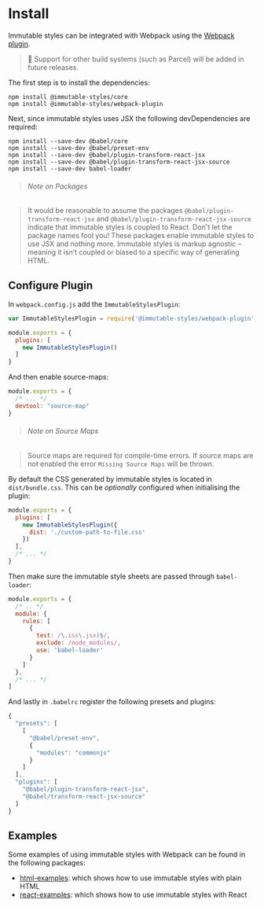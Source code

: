 # Install

Immutable styles can be integrated with Webpack using the [Webpack plugin](https://github.com/callum-hart/immutable-styles/tree/master/packages/webpack-plugin).

> 🔮 Support for other build systems (such as Parcel) will be added in future releases.

The first step is to install the dependencies:

```
npm install @immutable-styles/core
npm install @immutable-styles/webpack-plugin
```

Next, since immutable styles uses JSX the following devDependencies are required:

```
npm install --save-dev @babel/core
npm install --save-dev @babel/preset-env
npm install --save-dev @babel/plugin-transform-react-jsx
npm install --save-dev @babel/plugin-transform-react-jsx-source
npm install --save-dev babel-loader
```

> ###### Note on Packages

> It would be reasonable to assume the packages `@babel/plugin-transform-react-jsx` and `@babel/plugin-transform-react-jsx-source` indicate that immutable styles is coupled to React. Don't let the package names fool you! These packages enable immutable styles to use JSX and nothing more. Immutable styles is markup agnostic – meaning it isn’t coupled or biased to a specific way of generating HTML.

## Configure Plugin

In `webpack.config.js` add the `ImmutableStylesPlugin`:

```js
var ImmutableStylesPlugin = require('@immutable-styles/webpack-plugin');

module.exports = {
  plugins: [
    new ImmutableStylesPlugin()
  ]
}
```

And then enable source-maps:

```js
module.exports = {
  /* ... */
  devtool: "source-map"
}
```

> ###### Note on Source Maps

> Source maps are required for compile-time errors. If source maps are not enabled the error `Missing Source Maps` will be thrown.

By default the CSS generated by immutable styles is located in `dist/bundle.css`. This can be *optionally* configured when initialising the plugin:

```js
module.exports = {
  plugins: [
    new ImmutableStylesPlugin({
      dist: './custom-path-to-file.css'
    })
  ],
  /* ... */
}
```

Then make sure the immutable style sheets are passed through `babel-loader`:

```js
module.exports = {
  /* .. */
  module: {
    rules: [
      {
        test: /\.iss\.jsx)$/,
        exclude: /node_modules/,
        use: 'babel-loader'
      }
    ]
  },
  /* ... */
]
```

And lastly in `.babelrc` register the following presets and plugins:

```js
{
  "presets": [
    [
      "@babel/preset-env",
      {
        "modules": "commonjs"
      }
    ]
  ],
  "plugins": [
    "@babel/plugin-transform-react-jsx",
    "@babel/transform-react-jsx-source"
  ]
}
```


## Examples

Some examples of using immutable styles with Webpack can be found in the following packages:

- [html-examples](https://github.com/callum-hart/immutable-styles/tree/master/packages/html-examples): which shows how to use immutable styles with plain HTML
- [react-examples](https://github.com/callum-hart/immutable-styles/tree/master/packages/react-examples): which shows how to use immutable styles with React



